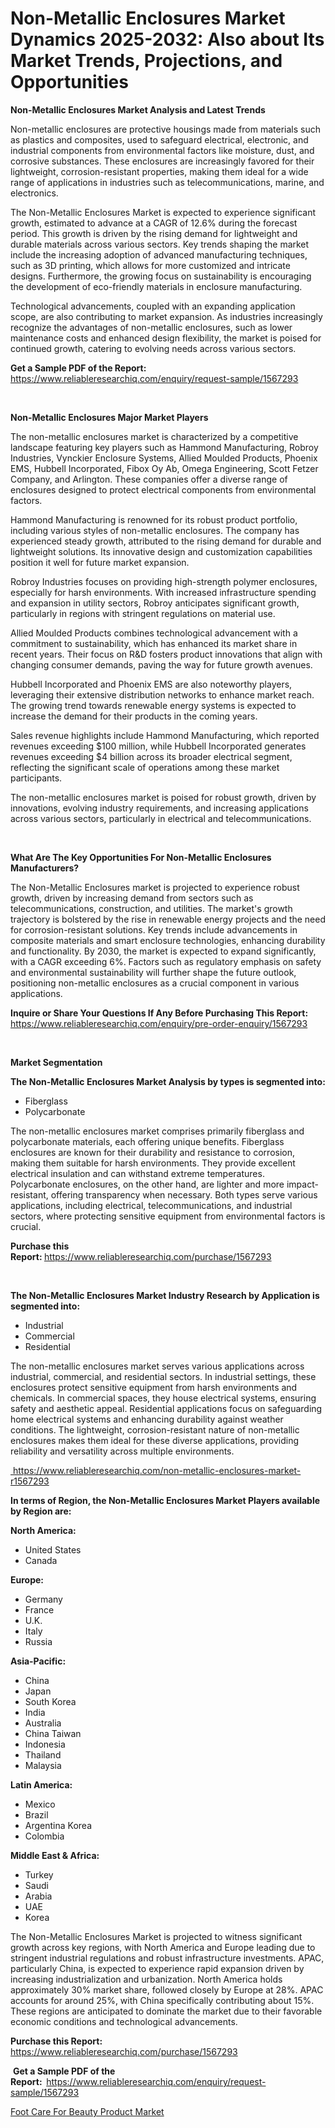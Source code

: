 <p><h1>Non-Metallic Enclosures Market Dynamics 2025-2032: Also about Its Market Trends, Projections, and Opportunities</h1></p><p><strong>Non-Metallic Enclosures Market Analysis and Latest Trends</strong></p>
<p><p>Non-metallic enclosures are protective housings made from materials such as plastics and composites, used to safeguard electrical, electronic, and industrial components from environmental factors like moisture, dust, and corrosive substances. These enclosures are increasingly favored for their lightweight, corrosion-resistant properties, making them ideal for a wide range of applications in industries such as telecommunications, marine, and electronics.</p><p>The Non-Metallic Enclosures Market is expected to experience significant growth, estimated to advance at a CAGR of 12.6% during the forecast period. This growth is driven by the rising demand for lightweight and durable materials across various sectors. Key trends shaping the market include the increasing adoption of advanced manufacturing techniques, such as 3D printing, which allows for more customized and intricate designs. Furthermore, the growing focus on sustainability is encouraging the development of eco-friendly materials in enclosure manufacturing.</p><p>Technological advancements, coupled with an expanding application scope, are also contributing to market expansion. As industries increasingly recognize the advantages of non-metallic enclosures, such as lower maintenance costs and enhanced design flexibility, the market is poised for continued growth, catering to evolving needs across various sectors.</p></p>
<p><strong>Get a Sample PDF of the Report:&nbsp;</strong> <a href="https://www.reliableresearchiq.com/enquiry/request-sample/1567293?utm_campaign=3433&utm_medium=2&utm_source=Github&utm_content=ia&utm_term=23032025&utm_id=non-metallic-enclosures">https://www.reliableresearchiq.com/enquiry/request-sample/1567293</a></p>
<p>&nbsp;</p>
<p><strong>Non-Metallic Enclosures Major Market Players</strong></p>
<p><p>The non-metallic enclosures market is characterized by a competitive landscape featuring key players such as Hammond Manufacturing, Robroy Industries, Vynckier Enclosure Systems, Allied Moulded Products, Phoenix EMS, Hubbell Incorporated, Fibox Oy Ab, Omega Engineering, Scott Fetzer Company, and Arlington. These companies offer a diverse range of enclosures designed to protect electrical components from environmental factors.</p><p>Hammond Manufacturing is renowned for its robust product portfolio, including various styles of non-metallic enclosures. The company has experienced steady growth, attributed to the rising demand for durable and lightweight solutions. Its innovative design and customization capabilities position it well for future market expansion.</p><p>Robroy Industries focuses on providing high-strength polymer enclosures, especially for harsh environments. With increased infrastructure spending and expansion in utility sectors, Robroy anticipates significant growth, particularly in regions with stringent regulations on material use.</p><p>Allied Moulded Products combines technological advancement with a commitment to sustainability, which has enhanced its market share in recent years. Their focus on R&D fosters product innovations that align with changing consumer demands, paving the way for future growth avenues.</p><p>Hubbell Incorporated and Phoenix EMS are also noteworthy players, leveraging their extensive distribution networks to enhance market reach. The growing trend towards renewable energy systems is expected to increase the demand for their products in the coming years.</p><p>Sales revenue highlights include Hammond Manufacturing, which reported revenues exceeding $100 million, while Hubbell Incorporated generates revenues exceeding $4 billion across its broader electrical segment, reflecting the significant scale of operations among these market participants.</p><p>The non-metallic enclosures market is poised for robust growth, driven by innovations, evolving industry requirements, and increasing applications across various sectors, particularly in electrical and telecommunications.</p></p>
<p>&nbsp;</p>
<p><strong>What Are The Key Opportunities For Non-Metallic Enclosures Manufacturers?</strong></p>
<p><p>The Non-Metallic Enclosures market is projected to experience robust growth, driven by increasing demand from sectors such as telecommunications, construction, and utilities. The market's growth trajectory is bolstered by the rise in renewable energy projects and the need for corrosion-resistant solutions. Key trends include advancements in composite materials and smart enclosure technologies, enhancing durability and functionality. By 2030, the market is expected to expand significantly, with a CAGR exceeding 6%. Factors such as regulatory emphasis on safety and environmental sustainability will further shape the future outlook, positioning non-metallic enclosures as a crucial component in various applications.</p></p>
<p><strong>Inquire or Share Your Questions If Any Before Purchasing This Report:</strong> <a href="https://www.reliableresearchiq.com/enquiry/pre-order-enquiry/1567293?utm_campaign=3433&utm_medium=2&utm_source=Github&utm_content=ia&utm_term=23032025&utm_id=non-metallic-enclosures">https://www.reliableresearchiq.com/enquiry/pre-order-enquiry/1567293</a></p>
<p>&nbsp;</p>
<p><strong>Market Segmentation</strong></p>
<p><strong>The Non-Metallic Enclosures Market Analysis by types is segmented into:</strong></p>
<p><ul><li>Fiberglass</li><li>Polycarbonate</li></ul></p>
<p><p>The non-metallic enclosures market comprises primarily fiberglass and polycarbonate materials, each offering unique benefits. Fiberglass enclosures are known for their durability and resistance to corrosion, making them suitable for harsh environments. They provide excellent electrical insulation and can withstand extreme temperatures. Polycarbonate enclosures, on the other hand, are lighter and more impact-resistant, offering transparency when necessary. Both types serve various applications, including electrical, telecommunications, and industrial sectors, where protecting sensitive equipment from environmental factors is crucial.</p></p>
<p><strong>Purchase this Report:&nbsp;</strong><a href="https://www.reliableresearchiq.com/purchase/1567293?utm_campaign=3433&utm_medium=2&utm_source=Github&utm_content=ia&utm_term=23032025&utm_id=non-metallic-enclosures">https://www.reliableresearchiq.com/purchase/1567293</a></p>
<p>&nbsp;</p>
<p><strong>The Non-Metallic Enclosures Market Industry Research by Application is segmented into:</strong></p>
<p><ul><li>Industrial</li><li>Commercial</li><li>Residential</li></ul></p>
<p><p>The non-metallic enclosures market serves various applications across industrial, commercial, and residential sectors. In industrial settings, these enclosures protect sensitive equipment from harsh environments and chemicals. In commercial spaces, they house electrical systems, ensuring safety and aesthetic appeal. Residential applications focus on safeguarding home electrical systems and enhancing durability against weather conditions. The lightweight, corrosion-resistant nature of non-metallic enclosures makes them ideal for these diverse applications, providing reliability and versatility across multiple environments.</p></p>
<p><a href="https://www.reliableresearchiq.com/non-metallic-enclosures-market-r1567293?utm_campaign=3433&utm_medium=2&utm_source=Github&utm_content=ia&utm_term=23032025&utm_id=non-metallic-enclosures">&nbsp;https://www.reliableresearchiq.com/non-metallic-enclosures-market-r1567293</a></p>
<p><strong>In terms of Region, the Non-Metallic Enclosures Market Players available by Region are:</strong></p>
<p>
    <p> <strong> North America: </strong>
        <ul>
            <li>United States</li>
            <li>Canada</li>
        </ul>
        </p> 
    <p> <strong> Europe: </strong>
        <ul>
            <li>Germany</li>
            <li>France</li>
            <li>U.K.</li>
            <li>Italy</li>
            <li>Russia</li>
        </ul>
        </p> 
    <p> <strong> Asia-Pacific: </strong>
        <ul>
            <li>China</li>
            <li>Japan</li>
            <li>South Korea</li>
            <li>India</li>
            <li>Australia</li>
            <li>China Taiwan</li>
            <li>Indonesia</li>
            <li>Thailand</li>
            <li>Malaysia</li>
        </ul>
        </p> 
    <p> <strong> Latin America: </strong>
        <ul>
            <li>Mexico</li>
            <li>Brazil</li>
            <li>Argentina Korea</li>
            <li>Colombia</li>
        </ul>
        </p> 
    <p> <strong> Middle East & Africa: </strong>
        <ul>
            <li>Turkey</li>
            <li>Saudi</li>
            <li>Arabia</li>
            <li>UAE</li>
            <li>Korea</li>
        </ul>
    </p>
    </p>
<p><p>The Non-Metallic Enclosures Market is projected to witness significant growth across key regions, with North America and Europe leading due to stringent industrial regulations and robust infrastructure investments. APAC, particularly China, is expected to experience rapid expansion driven by increasing industrialization and urbanization. North America holds approximately 30% market share, followed closely by Europe at 28%. APAC accounts for around 25%, with China specifically contributing about 15%. These regions are anticipated to dominate the market due to their favorable economic conditions and technological advancements.</p></p>
<p><strong>Purchase this Report: </strong><a href="https://www.reliableresearchiq.com/purchase/1567293?utm_campaign=3433&utm_medium=2&utm_source=Github&utm_content=ia&utm_term=23032025&utm_id=non-metallic-enclosures">https://www.reliableresearchiq.com/purchase/1567293</a></p>
<p>&nbsp;<strong>Get a Sample PDF of the Report:&nbsp;&nbsp;</strong><a href="https://www.reliableresearchiq.com/enquiry/request-sample/1567293?utm_campaign=3433&utm_medium=2&utm_source=Github&utm_content=ia&utm_term=23032025&utm_id=non-metallic-enclosures">https://www.reliableresearchiq.com/enquiry/request-sample/1567293</a></p>
<p><strong></strong></p>
<p><p><a href="https://github.com/lecaneidreks/Market-Research-Report-List-1/blob/main/foot-care-for-beauty-product-market.md?utm_campaign=3433&utm_medium=2&utm_source=Github&utm_content=ia&utm_term=23032025&utm_id=non-metallic-enclosures">Foot Care For Beauty Product Market</a></p></p>